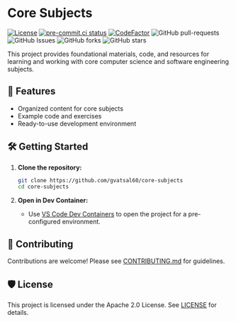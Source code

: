 # Core Subjects

[![License](https://img.shields.io/badge/License-Apache_2.0-blue.svg)](https://img.shields.io/github/license/gvatsal60/core-subjects)
[![pre-commit.ci status](https://results.pre-commit.ci/badge/github/gvatsal60/core-subjects/master.svg)](https://results.pre-commit.ci/latest/github/gvatsal60/core-subjects/HEAD)
[![CodeFactor](https://www.codefactor.io/repository/github/gvatsal60/core-subjects/badge)](https://www.codefactor.io/repository/github/gvatsal60/core-subjects)
![GitHub pull-requests](https://img.shields.io/github/issues-pr/gvatsal60/core-subjects)
![GitHub Issues](https://img.shields.io/github/issues/gvatsal60/core-subjects)
![GitHub forks](https://img.shields.io/github/forks/gvatsal60/core-subjects)
![GitHub stars](https://img.shields.io/github/stars/gvatsal60/core-subjects)

This project provides foundational materials, code, and resources for learning and working with core computer science and software engineering subjects.

## 🚀 Features

- Organized content for core subjects
- Example code and exercises
- Ready-to-use development environment

## 🛠️ Getting Started

1. **Clone the repository:**

   ```sh
   git clone https://github.com/gvatsal60/core-subjects
   cd core-subjects
   ```

2. **Open in Dev Container:**
   - Use [VS Code Dev Containers](https://code.visualstudio.com/docs/devcontainers/containers) to open the project for a pre-configured environment.

## 🤝 Contributing

Contributions are welcome! Please see [CONTRIBUTING.md](CONTRIBUTING.md) for guidelines.

## 🛡️ License

This project is licensed under the Apache 2.0 License. See [LICENSE](LICENSE) for details.
